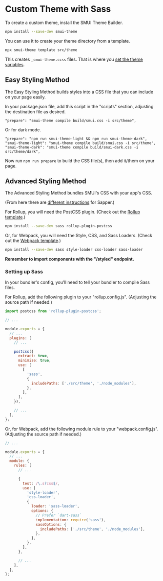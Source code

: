 # Custom Theme with Sass

To create a custom theme, install the SMUI Theme Builder.

```sh
npm install --save-dev smui-theme
```

You can use it to create your theme directory from a template.

```sh
npx smui-theme template src/theme
```

This creates `_smui-theme.scss` files. That is where you [set the theme variables](THEMING.md).

## Easy Styling Method

The Easy Styling Method builds styles into a CSS file that you can include on your page easily.

In your package.json file, add this script in the "scripts" section, adjusting the destination file as desired.

```
"prepare": "smui-theme compile build/smui.css -i src/theme",
```

Or for dark mode.

```
"prepare": "npm run smui-theme-light && npm run smui-theme-dark",
"smui-theme-light": "smui-theme compile build/smui.css -i src/theme",
"smui-theme-dark": "smui-theme compile build/smui-dark.css -i src/theme/dark",
```

Now run `npm run prepare` to build the CSS file(s), then add it/them on your page.

## Advanced Styling Method

The Advanced Styling Method bundles SMUI's CSS with your app's CSS.

(From here there are [different instructions](SAPPER.md) for Sapper.)

For Rollup, you will need the PostCSS plugin. (Check out the [Rollup template](https://github.com/hperrin/smui-example-rollup).)

```sh
npm install --save-dev sass rollup-plugin-postcss
```

Or, for Webpack, you will need the Style, CSS, and Sass Loaders. (Check out the [Webpack template](https://github.com/hperrin/smui-example-webpack).)

```sh
npm install --save-dev sass style-loader css-loader sass-loader
```

**Remember to import components with the "/styled" endpoint.**

### Setting up Sass

In your bundler's config, you'll need to tell your bundler to compile Sass files.

For Rollup, add the following plugin to your "rollup.config.js". (Adjusting the source path if needed.)

```js
import postcss from 'rollup-plugin-postcss';

// ...

module.exports = {
  // ...
  plugins: [
    // ...

    postcss({
      extract: true,
      minimize: true,
      use: [
        [
          'sass',
          {
            includePaths: ['./src/theme', './node_modules'],
          },
        ],
      ],
    }),

    // ...
  ],
};
```

Or, for Webpack, add the following module rule to your "webpack.config.js". (Adjusting the source path if needed.)

```js
// ...

module.exports = {
  // ...
  module: {
    rules: [
      // ...

      {
        test: /\.s?css$/,
        use: [
          'style-loader',
          'css-loader',
          {
            loader: 'sass-loader',
            options: {
              // Prefer `dart-sass`
              implementation: require('sass'),
              sassOptions: {
                includePaths: ['./src/theme', './node_modules'],
              },
            },
          },
        ],
      },

      // ...
    ],
  },
};
```
